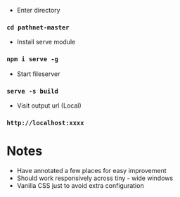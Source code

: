 - Enter directory
### `cd pathnet-master`

- Install serve module
### `npm i serve -g`

- Start fileserver
### `serve -s build`

- Visit output url (Local)
### `http://localhost:xxxx`

# Notes
- Have annotated a few places for easy improvement
- Should work responsively across tiny - wide windows
- Vanilla CSS just to avoid extra configuration

